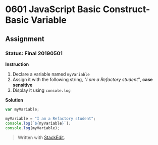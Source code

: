 # 0601 JavaScript Basic Construct- Basic Variable
## Assignment
### Status: Final 20190501

**Instruction**

 1. Declare a variable named `myVariable`
 2. Assign it with the following string, *"I am a Refactory student"*, **case sensitive**
 3. Display it using `console.log`

**Solution**
```JavaScript
var myVariable;

myVariable = "I am a Refactory student";
console.log(`${myVariable}`);
console.log(myVariable);
```

> Written with [StackEdit](https://stackedit.io/).